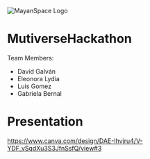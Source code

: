 ![MayanSpace Logo](\logo\logo_color.png)

# MutiverseHackathon

Team Members: 
  * David Galván
  * Eleonora Lydia
  * Luis Gomez 
  * Gabriela Bernal
  
# Presentation
  https://www.canva.com/design/DAE-Ihvjru4/V-YDF_vSqdXu3S3JfnSsfQ/view#3
